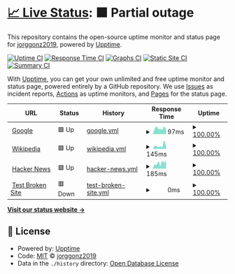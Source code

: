 # [📈 Live Status](https://demo.upptime.js.org): <!--live status--> **🟧 Partial outage**

This repository contains the open-source uptime monitor and status page for [jorggonz2019](https://jorggonz2016.github.io/), powered by [Upptime](https://github.com/upptime/upptime).

[![Uptime CI](https://github.com/jorggonz2016/upptime/workflows/Uptime%20CI/badge.svg)](https://github.com/jorggonz2016/upptime/actions?query=workflow%3A%22Uptime+CI%22)
[![Response Time CI](https://github.com/jorggonz2016/upptime/workflows/Response%20Time%20CI/badge.svg)](https://github.com/jorggonz2016/upptime/actions?query=workflow%3A%22Response+Time+CI%22)
[![Graphs CI](https://github.com/jorggonz2016/upptime/workflows/Graphs%20CI/badge.svg)](https://github.com/jorggonz2016/upptime/actions?query=workflow%3A%22Graphs+CI%22)
[![Static Site CI](https://github.com/jorggonz2016/upptime/workflows/Static%20Site%20CI/badge.svg)](https://github.com/jorggonz2016/upptime/actions?query=workflow%3A%22Static+Site+CI%22)
[![Summary CI](https://github.com/jorggonz2016/upptime/workflows/Summary%20CI/badge.svg)](https://github.com/jorggonz2016/upptime/actions?query=workflow%3A%22Summary+CI%22)

With [Upptime](https://upptime.js.org), you can get your own unlimited and free uptime monitor and status page, powered entirely by a GitHub repository. We use [Issues](https://github.com/jorggonz2016/upptime/issues) as incident reports, [Actions](https://github.com/jorggonz2016/upptime/actions) as uptime monitors, and [Pages](https://demo.upptime.js.org) for the status page.

<!--start: status pages-->
<!-- This summary is generated by Upptime (https://github.com/upptime/upptime) -->
<!-- Do not edit this manually, your changes will be overwritten -->
<!-- prettier-ignore -->
| URL | Status | History | Response Time | Uptime |
| --- | ------ | ------- | ------------- | ------ |
| <img alt="" src="https://favicons.githubusercontent.com/www.google.com" height="13"> [Google](https://www.google.com) | 🟩 Up | [google.yml](https://github.com/jorggonz2016/upptime/commits/HEAD/history/google.yml) | <details><summary><img alt="Response time graph" src="./graphs/google/response-time-week.png" height="20"> 97ms</summary><br><a href="https://jorggonz2016.github.io/upptime/history/google"><img alt="Response time 137" src="https://img.shields.io/endpoint?url=https%3A%2F%2Fraw.githubusercontent.com%2Fjorggonz2016%2Fupptime%2FHEAD%2Fapi%2Fgoogle%2Fresponse-time.json"></a><br><a href="https://jorggonz2016.github.io/upptime/history/google"><img alt="24-hour response time 136" src="https://img.shields.io/endpoint?url=https%3A%2F%2Fraw.githubusercontent.com%2Fjorggonz2016%2Fupptime%2FHEAD%2Fapi%2Fgoogle%2Fresponse-time-day.json"></a><br><a href="https://jorggonz2016.github.io/upptime/history/google"><img alt="7-day response time 97" src="https://img.shields.io/endpoint?url=https%3A%2F%2Fraw.githubusercontent.com%2Fjorggonz2016%2Fupptime%2FHEAD%2Fapi%2Fgoogle%2Fresponse-time-week.json"></a><br><a href="https://jorggonz2016.github.io/upptime/history/google"><img alt="30-day response time 117" src="https://img.shields.io/endpoint?url=https%3A%2F%2Fraw.githubusercontent.com%2Fjorggonz2016%2Fupptime%2FHEAD%2Fapi%2Fgoogle%2Fresponse-time-month.json"></a><br><a href="https://jorggonz2016.github.io/upptime/history/google"><img alt="1-year response time 137" src="https://img.shields.io/endpoint?url=https%3A%2F%2Fraw.githubusercontent.com%2Fjorggonz2016%2Fupptime%2FHEAD%2Fapi%2Fgoogle%2Fresponse-time-year.json"></a></details> | <details><summary><a href="https://jorggonz2016.github.io/upptime/history/google">100.00%</a></summary><a href="https://jorggonz2016.github.io/upptime/history/google"><img alt="All-time uptime 100.00%" src="https://img.shields.io/endpoint?url=https%3A%2F%2Fraw.githubusercontent.com%2Fjorggonz2016%2Fupptime%2FHEAD%2Fapi%2Fgoogle%2Fuptime.json"></a><br><a href="https://jorggonz2016.github.io/upptime/history/google"><img alt="24-hour uptime 100.00%" src="https://img.shields.io/endpoint?url=https%3A%2F%2Fraw.githubusercontent.com%2Fjorggonz2016%2Fupptime%2FHEAD%2Fapi%2Fgoogle%2Fuptime-day.json"></a><br><a href="https://jorggonz2016.github.io/upptime/history/google"><img alt="7-day uptime 100.00%" src="https://img.shields.io/endpoint?url=https%3A%2F%2Fraw.githubusercontent.com%2Fjorggonz2016%2Fupptime%2FHEAD%2Fapi%2Fgoogle%2Fuptime-week.json"></a><br><a href="https://jorggonz2016.github.io/upptime/history/google"><img alt="30-day uptime 100.00%" src="https://img.shields.io/endpoint?url=https%3A%2F%2Fraw.githubusercontent.com%2Fjorggonz2016%2Fupptime%2FHEAD%2Fapi%2Fgoogle%2Fuptime-month.json"></a><br><a href="https://jorggonz2016.github.io/upptime/history/google"><img alt="1-year uptime 100.00%" src="https://img.shields.io/endpoint?url=https%3A%2F%2Fraw.githubusercontent.com%2Fjorggonz2016%2Fupptime%2FHEAD%2Fapi%2Fgoogle%2Fuptime-year.json"></a></details>
| <img alt="" src="https://favicons.githubusercontent.com/en.wikipedia.org" height="13"> [Wikipedia](https://en.wikipedia.org) | 🟩 Up | [wikipedia.yml](https://github.com/jorggonz2016/upptime/commits/HEAD/history/wikipedia.yml) | <details><summary><img alt="Response time graph" src="./graphs/wikipedia/response-time-week.png" height="20"> 145ms</summary><br><a href="https://jorggonz2016.github.io/upptime/history/wikipedia"><img alt="Response time 149" src="https://img.shields.io/endpoint?url=https%3A%2F%2Fraw.githubusercontent.com%2Fjorggonz2016%2Fupptime%2FHEAD%2Fapi%2Fwikipedia%2Fresponse-time.json"></a><br><a href="https://jorggonz2016.github.io/upptime/history/wikipedia"><img alt="24-hour response time 102" src="https://img.shields.io/endpoint?url=https%3A%2F%2Fraw.githubusercontent.com%2Fjorggonz2016%2Fupptime%2FHEAD%2Fapi%2Fwikipedia%2Fresponse-time-day.json"></a><br><a href="https://jorggonz2016.github.io/upptime/history/wikipedia"><img alt="7-day response time 145" src="https://img.shields.io/endpoint?url=https%3A%2F%2Fraw.githubusercontent.com%2Fjorggonz2016%2Fupptime%2FHEAD%2Fapi%2Fwikipedia%2Fresponse-time-week.json"></a><br><a href="https://jorggonz2016.github.io/upptime/history/wikipedia"><img alt="30-day response time 152" src="https://img.shields.io/endpoint?url=https%3A%2F%2Fraw.githubusercontent.com%2Fjorggonz2016%2Fupptime%2FHEAD%2Fapi%2Fwikipedia%2Fresponse-time-month.json"></a><br><a href="https://jorggonz2016.github.io/upptime/history/wikipedia"><img alt="1-year response time 149" src="https://img.shields.io/endpoint?url=https%3A%2F%2Fraw.githubusercontent.com%2Fjorggonz2016%2Fupptime%2FHEAD%2Fapi%2Fwikipedia%2Fresponse-time-year.json"></a></details> | <details><summary><a href="https://jorggonz2016.github.io/upptime/history/wikipedia">100.00%</a></summary><a href="https://jorggonz2016.github.io/upptime/history/wikipedia"><img alt="All-time uptime 100.00%" src="https://img.shields.io/endpoint?url=https%3A%2F%2Fraw.githubusercontent.com%2Fjorggonz2016%2Fupptime%2FHEAD%2Fapi%2Fwikipedia%2Fuptime.json"></a><br><a href="https://jorggonz2016.github.io/upptime/history/wikipedia"><img alt="24-hour uptime 100.00%" src="https://img.shields.io/endpoint?url=https%3A%2F%2Fraw.githubusercontent.com%2Fjorggonz2016%2Fupptime%2FHEAD%2Fapi%2Fwikipedia%2Fuptime-day.json"></a><br><a href="https://jorggonz2016.github.io/upptime/history/wikipedia"><img alt="7-day uptime 100.00%" src="https://img.shields.io/endpoint?url=https%3A%2F%2Fraw.githubusercontent.com%2Fjorggonz2016%2Fupptime%2FHEAD%2Fapi%2Fwikipedia%2Fuptime-week.json"></a><br><a href="https://jorggonz2016.github.io/upptime/history/wikipedia"><img alt="30-day uptime 99.96%" src="https://img.shields.io/endpoint?url=https%3A%2F%2Fraw.githubusercontent.com%2Fjorggonz2016%2Fupptime%2FHEAD%2Fapi%2Fwikipedia%2Fuptime-month.json"></a><br><a href="https://jorggonz2016.github.io/upptime/history/wikipedia"><img alt="1-year uptime 100.00%" src="https://img.shields.io/endpoint?url=https%3A%2F%2Fraw.githubusercontent.com%2Fjorggonz2016%2Fupptime%2FHEAD%2Fapi%2Fwikipedia%2Fuptime-year.json"></a></details>
| <img alt="" src="https://favicons.githubusercontent.com/news.ycombinator.com" height="13"> [Hacker News](https://news.ycombinator.com) | 🟩 Up | [hacker-news.yml](https://github.com/jorggonz2016/upptime/commits/HEAD/history/hacker-news.yml) | <details><summary><img alt="Response time graph" src="./graphs/hacker-news/response-time-week.png" height="20"> 185ms</summary><br><a href="https://jorggonz2016.github.io/upptime/history/hacker-news"><img alt="Response time 178" src="https://img.shields.io/endpoint?url=https%3A%2F%2Fraw.githubusercontent.com%2Fjorggonz2016%2Fupptime%2FHEAD%2Fapi%2Fhacker-news%2Fresponse-time.json"></a><br><a href="https://jorggonz2016.github.io/upptime/history/hacker-news"><img alt="24-hour response time 295" src="https://img.shields.io/endpoint?url=https%3A%2F%2Fraw.githubusercontent.com%2Fjorggonz2016%2Fupptime%2FHEAD%2Fapi%2Fhacker-news%2Fresponse-time-day.json"></a><br><a href="https://jorggonz2016.github.io/upptime/history/hacker-news"><img alt="7-day response time 185" src="https://img.shields.io/endpoint?url=https%3A%2F%2Fraw.githubusercontent.com%2Fjorggonz2016%2Fupptime%2FHEAD%2Fapi%2Fhacker-news%2Fresponse-time-week.json"></a><br><a href="https://jorggonz2016.github.io/upptime/history/hacker-news"><img alt="30-day response time 177" src="https://img.shields.io/endpoint?url=https%3A%2F%2Fraw.githubusercontent.com%2Fjorggonz2016%2Fupptime%2FHEAD%2Fapi%2Fhacker-news%2Fresponse-time-month.json"></a><br><a href="https://jorggonz2016.github.io/upptime/history/hacker-news"><img alt="1-year response time 178" src="https://img.shields.io/endpoint?url=https%3A%2F%2Fraw.githubusercontent.com%2Fjorggonz2016%2Fupptime%2FHEAD%2Fapi%2Fhacker-news%2Fresponse-time-year.json"></a></details> | <details><summary><a href="https://jorggonz2016.github.io/upptime/history/hacker-news">100.00%</a></summary><a href="https://jorggonz2016.github.io/upptime/history/hacker-news"><img alt="All-time uptime 100.00%" src="https://img.shields.io/endpoint?url=https%3A%2F%2Fraw.githubusercontent.com%2Fjorggonz2016%2Fupptime%2FHEAD%2Fapi%2Fhacker-news%2Fuptime.json"></a><br><a href="https://jorggonz2016.github.io/upptime/history/hacker-news"><img alt="24-hour uptime 100.00%" src="https://img.shields.io/endpoint?url=https%3A%2F%2Fraw.githubusercontent.com%2Fjorggonz2016%2Fupptime%2FHEAD%2Fapi%2Fhacker-news%2Fuptime-day.json"></a><br><a href="https://jorggonz2016.github.io/upptime/history/hacker-news"><img alt="7-day uptime 100.00%" src="https://img.shields.io/endpoint?url=https%3A%2F%2Fraw.githubusercontent.com%2Fjorggonz2016%2Fupptime%2FHEAD%2Fapi%2Fhacker-news%2Fuptime-week.json"></a><br><a href="https://jorggonz2016.github.io/upptime/history/hacker-news"><img alt="30-day uptime 100.00%" src="https://img.shields.io/endpoint?url=https%3A%2F%2Fraw.githubusercontent.com%2Fjorggonz2016%2Fupptime%2FHEAD%2Fapi%2Fhacker-news%2Fuptime-month.json"></a><br><a href="https://jorggonz2016.github.io/upptime/history/hacker-news"><img alt="1-year uptime 100.00%" src="https://img.shields.io/endpoint?url=https%3A%2F%2Fraw.githubusercontent.com%2Fjorggonz2016%2Fupptime%2FHEAD%2Fapi%2Fhacker-news%2Fuptime-year.json"></a></details>
| <img alt="" src="https://favicons.githubusercontent.com/thissitedoesnotexist.koj.co" height="13"> [Test Broken Site](https://thissitedoesnotexist.koj.co) | 🟥 Down | [test-broken-site.yml](https://github.com/jorggonz2016/upptime/commits/HEAD/history/test-broken-site.yml) | <details><summary><img alt="Response time graph" src="./graphs/test-broken-site/response-time-week.png" height="20"> 0ms</summary><br><a href="https://jorggonz2016.github.io/upptime/history/test-broken-site"><img alt="Response time 0" src="https://img.shields.io/endpoint?url=https%3A%2F%2Fraw.githubusercontent.com%2Fjorggonz2016%2Fupptime%2FHEAD%2Fapi%2Ftest-broken-site%2Fresponse-time.json"></a><br><a href="https://jorggonz2016.github.io/upptime/history/test-broken-site"><img alt="24-hour response time 0" src="https://img.shields.io/endpoint?url=https%3A%2F%2Fraw.githubusercontent.com%2Fjorggonz2016%2Fupptime%2FHEAD%2Fapi%2Ftest-broken-site%2Fresponse-time-day.json"></a><br><a href="https://jorggonz2016.github.io/upptime/history/test-broken-site"><img alt="7-day response time 0" src="https://img.shields.io/endpoint?url=https%3A%2F%2Fraw.githubusercontent.com%2Fjorggonz2016%2Fupptime%2FHEAD%2Fapi%2Ftest-broken-site%2Fresponse-time-week.json"></a><br><a href="https://jorggonz2016.github.io/upptime/history/test-broken-site"><img alt="30-day response time 0" src="https://img.shields.io/endpoint?url=https%3A%2F%2Fraw.githubusercontent.com%2Fjorggonz2016%2Fupptime%2FHEAD%2Fapi%2Ftest-broken-site%2Fresponse-time-month.json"></a><br><a href="https://jorggonz2016.github.io/upptime/history/test-broken-site"><img alt="1-year response time 0" src="https://img.shields.io/endpoint?url=https%3A%2F%2Fraw.githubusercontent.com%2Fjorggonz2016%2Fupptime%2FHEAD%2Fapi%2Ftest-broken-site%2Fresponse-time-year.json"></a></details> | <details><summary><a href="https://jorggonz2016.github.io/upptime/history/test-broken-site">100.00%</a></summary><a href="https://jorggonz2016.github.io/upptime/history/test-broken-site"><img alt="All-time uptime 100.00%" src="https://img.shields.io/endpoint?url=https%3A%2F%2Fraw.githubusercontent.com%2Fjorggonz2016%2Fupptime%2FHEAD%2Fapi%2Ftest-broken-site%2Fuptime.json"></a><br><a href="https://jorggonz2016.github.io/upptime/history/test-broken-site"><img alt="24-hour uptime 100.00%" src="https://img.shields.io/endpoint?url=https%3A%2F%2Fraw.githubusercontent.com%2Fjorggonz2016%2Fupptime%2FHEAD%2Fapi%2Ftest-broken-site%2Fuptime-day.json"></a><br><a href="https://jorggonz2016.github.io/upptime/history/test-broken-site"><img alt="7-day uptime 100.00%" src="https://img.shields.io/endpoint?url=https%3A%2F%2Fraw.githubusercontent.com%2Fjorggonz2016%2Fupptime%2FHEAD%2Fapi%2Ftest-broken-site%2Fuptime-week.json"></a><br><a href="https://jorggonz2016.github.io/upptime/history/test-broken-site"><img alt="30-day uptime 100.00%" src="https://img.shields.io/endpoint?url=https%3A%2F%2Fraw.githubusercontent.com%2Fjorggonz2016%2Fupptime%2FHEAD%2Fapi%2Ftest-broken-site%2Fuptime-month.json"></a><br><a href="https://jorggonz2016.github.io/upptime/history/test-broken-site"><img alt="1-year uptime 100.00%" src="https://img.shields.io/endpoint?url=https%3A%2F%2Fraw.githubusercontent.com%2Fjorggonz2016%2Fupptime%2FHEAD%2Fapi%2Ftest-broken-site%2Fuptime-year.json"></a></details>

<!--end: status pages-->

[**Visit our status website →**](https://demo.upptime.js.org)

## 📄 License

- Powered by: [Upptime](https://github.com/upptime/upptime)
- Code: [MIT](./LICENSE) © [jorggonz2019](https://jorggonz2016.github.io/)
- Data in the `./history` directory: [Open Database License](https://opendatacommons.org/licenses/odbl/1-0/)
